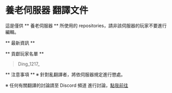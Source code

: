 # 養老伺服器 翻譯文件
這是僅供 ** 養老伺服器 ** 所使用的 repositories，請非該伺服器的玩家不要進行編輯。

** 最新資訊 **


** 貢獻玩家名單 **
> Ding_1217_

** 注意事項 **
※ 針對亂翻譯者，將依伺服器規定進行懲處。

※ 任何有關翻譯的討論請至 Discord 頻道 進行討論，[點我前往](https://discord.gg/D4zHfjsxbd)